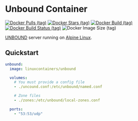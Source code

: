 # Unbound Container

[![Docker Pulls (tag)](https://img.shields.io/docker/pulls/linuxcontainers/unbound.svg)](https://hub.docker.com/r/linuxcontainers/unbound/?logo=docker&style=for-the-badge)
[![Docker Stars (tag)](https://img.shields.io/docker/stars/linuxcontainers/unbound.svg)](https://hub.docker.com/r/linuxcontainers/unbound/?logo=docker&style=for-the-badge)
[![Docker Build (tag)](https://img.shields.io/docker/cloud/automated/linuxcontainers/unbound.svg)](https://hub.docker.com/r/linuxcontainers/unbound/?logo=docker&style=for-the-badge)
[![Docker Build Status (tag)](https://img.shields.io/docker/cloud/build/linuxcontainers/unbound.svg)](https://hub.docker.com/r/linuxcontainers/unbound/?logo=docker&style=for-the-badge)
![Docker Image Size (tag)](https://img.shields.io/docker/image-size/linuxcontainers/unbound/latest?logo=docker&style=for-the-badge)

[UNBOUND](https://nlnetlabs.nl/projects/unbound/about/) server running on [Alpine Linux](https://hub.docker.com/_/alpine/).

## Quickstart

```yml
unbound:
  image: linuxcontainers/unbound

  volumes:
    # You must provide a config file
    - ./uncound.conf:/etc/unbound/named.conf

    # Zone files
    - ./zones:/etc/unbound/local-zones.conf

  ports:
    - "53:53/udp"
